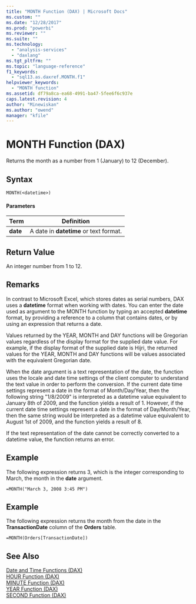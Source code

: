 ```yaml
---
title: "MONTH Function (DAX) | Microsoft Docs"
ms.custom: ""
ms.date: "12/28/2017"
ms.prod: "powerbi"
ms.reviewer: ""
ms.suite: ""
ms.technology: 
  - "analysis-services"
  - "daxlang"
ms.tgt_pltfrm: ""
ms.topic: "language-reference"
f1_keywords: 
  - "sql13.as.daxref.MONTH.f1"
helpviewer_keywords: 
  - "MONTH function"
ms.assetid: df79a8ca-ea68-4991-ba47-5fee6f6c937e
caps.latest.revision: 4
author: "Minewiskan"
ms.author: "owend"
manager: "kfile"
---
```

# MONTH Function (DAX)
Returns the month as a number from 1 (January) to 12 (December).  
  
## Syntax  
  
```  
MONTH(<datetime>)  
```  
  
#### Parameters  
  
|Term|Definition|  
|--------|--------------|  
|**date**|A date in **datetime** or text format.|  
  
## Return Value  
An integer number from 1 to 12.  
  
## Remarks  
In contrast to Microsoft Excel, which stores dates as serial numbers, DAX uses a **datetime** format when working with dates. You can enter the date used as argument to the MONTH function by typing an accepted **datetime** format, by providing a reference to a column that contains dates, or by using an expression that returns a date.  
  
Values returned by the YEAR, MONTH and DAY functions will be Gregorian values regardless of the display format for the supplied date value. For example, if the display format of the supplied date is Hijri, the returned values for the YEAR, MONTH and DAY functions will be values associated with the equivalent Gregorian date.  
  
When the date argument is a text representation of the date, the function uses the locale and date time settings of the client computer to understand the text value in order to perform the conversion. If the current date time settings represent a date in the format of Month/Day/Year, then the following string "1/8/2009" is interpreted as a datetime value equivalent to January 8th of 2009, and the function yields a result of 1. However, if the current date time settings represent a date in the format of Day/Month/Year, then the same string would be interpreted as a datetime value equivalent to August 1st of 2009, and the function yields a result of 8.  
  
If the text representation of the date cannot be correctly converted to a datetime value, the function returns an error.  
  
## Example  
The following expression returns 3, which is the integer corresponding to March, the month in the **date** argument.  
  
```  
=MONTH("March 3, 2008 3:45 PM")  
```  
  
## Example  
The following expression returns the month from the date in the **TransactionDate** column of the **Orders** table.  
  
```  
=MONTH(Orders[TransactionDate])  
```  
  
## See Also  
[Date and Time Functions &#40;DAX&#41;](date-and-time-functions-dax.md)  
[HOUR Function &#40;DAX&#41;](hour-function-dax.md)  
[MINUTE Function &#40;DAX&#41;](minute-function-dax.md)  
[YEAR Function &#40;DAX&#41;](year-function-dax.md)  
[SECOND Function &#40;DAX&#41;](second-function-dax.md)  
  

